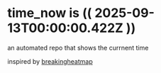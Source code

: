# time_now is (( 2025-09-13T00:00:00.422Z ))

an automated repo that shows the currnent time

inspired by [breakingheatmap](https://github.com/breakingheatmap/breakingheatmap)